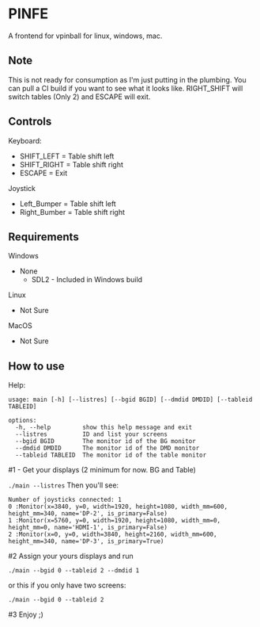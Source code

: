 # PINFE

A frontend for vpinball for linux, windows, mac.

## Note
This is not ready for consumption as I'm just putting in the plumbing.  You can pull a CI build if you want to see what it looks like.  RIGHT_SHIFT will switch tables (Only 2) and ESCAPE will exit.

## Controls
Keyboard: 
- SHIFT_LEFT = Table shift left
- SHIFT_RIGHT = Table shift right
- ESCAPE = Exit

Joystick
- Left_Bumper = Table shift left
- Right_Bumber = Table shift right

## Requirements
Windows
- None
  - SDL2 - Included in Windows build

Linux
- Not Sure

MacOS
- Not Sure

## How to use

Help:
```
usage: main [-h] [--listres] [--bgid BGID] [--dmdid DMDID] [--tableid TABLEID]

options:
  -h, --help         show this help message and exit
  --listres          ID and list your screens
  --bgid BGID        The monitor id of the BG monitor
  --dmdid DMDID      The monitor id of the DMD monitor
  --tableid TABLEID  The monitor id of the table monitor
```
#1 - Get your displays (2 minimum for now.  BG and Table)

`./main --listres`
Then you'll see:
```
Number of joysticks connected: 1
0 :Monitor(x=3840, y=0, width=1920, height=1080, width_mm=600, height_mm=340, name='DP-2', is_primary=False)
1 :Monitor(x=5760, y=0, width=1920, height=1080, width_mm=0, height_mm=0, name='HDMI-1', is_primary=False)
2 :Monitor(x=0, y=0, width=3840, height=2160, width_mm=600, height_mm=340, name='DP-3', is_primary=True)
```
#2 Assign your yours displays and run

`./main --bgid 0 --tableid 2 --dmdid 1`

or this if you only have two screens:

`./main --bgid 0 --tableid 2`


#3 Enjoy ;)
